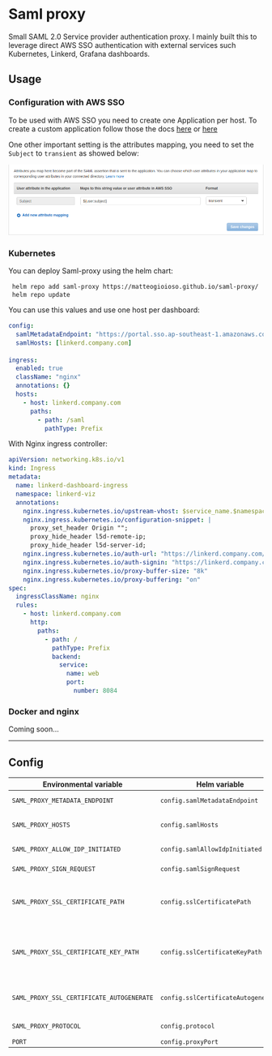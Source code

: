 # Saml proxy

Small SAML 2.0 Service provider authentication proxy.
I mainly built this to leverage direct AWS SSO authentication with external services such Kubernetes, Linkerd, Grafana dashboards.

## Usage

### Configuration with AWS SSO

To be used with AWS SSO you need to create one Application per host.
To create a custom application follow those the docs [here](https://docs.aws.amazon.com/singlesignon/latest/userguide/samlapps.html) or [here](https://static.global.sso.amazonaws.com/app-520727d4117d1647/instructions/index.htm?metadata=https)

One other important setting is the attributes mapping, you need to set the `Subject` to `transient` as showed below:

![attribute mappings](assets/aws_sso_attribute_mappings.png)


### Kubernetes

You can deploy Saml-proxy using the helm chart:

```shell
 helm repo add saml-proxy https://matteogioioso.github.io/saml-proxy/
 helm repo update
```

You can use this values and use one host per dashboard:
```yaml
config:
  samlMetadataEndpoint: "https://portal.sso.ap-southeast-1.amazonaws.com/saml/metadata/000xxxxxxxXxxxx0000000"
  samlHosts: [linkerd.company.com]

ingress:
  enabled: true
  className: "nginx"
  annotations: {}
  hosts:
    - host: linkerd.company.com
      paths:
        - path: /saml
          pathType: Prefix
```

With Nginx ingress controller:
```yaml
apiVersion: networking.k8s.io/v1
kind: Ingress
metadata:
  name: linkerd-dashboard-ingress
  namespace: linkerd-viz
  annotations:
    nginx.ingress.kubernetes.io/upstream-vhost: $service_name.$namespace.svc.cluster.local:8084
    nginx.ingress.kubernetes.io/configuration-snippet: |
      proxy_set_header Origin "";
      proxy_hide_header l5d-remote-ip;
      proxy_hide_header l5d-server-id;
    nginx.ingress.kubernetes.io/auth-url: "https://linkerd.company.com/saml/auth"
    nginx.ingress.kubernetes.io/auth-signin: "https://linkerd.company.com/saml/sign_in?rd=$host$request_uri"
    nginx.ingress.kubernetes.io/proxy-buffer-size: "8k"
    nginx.ingress.kubernetes.io/proxy-buffering: "on"
spec:
  ingressClassName: nginx
  rules:
    - host: linkerd.company.com
      http:
        paths:
          - path: /
            pathType: Prefix
            backend:
              service:
                name: web
                port:
                  number: 8084
```

### Docker and nginx

Coming soon...

---

## Config 

| Environmental variable                    	| Helm variable                       	| Type                  	| Description                                                                                                                                                                                              	| Default 	| Example 	|
|-------------------------------------------	|-------------------------------------	|-----------------------	|----------------------------------------------------------------------------------------------------------------------------------------------------------------------------------------------------------	|---------	|---------	|
|  `SAML_PROXY_METADATA_ENDPOINT`           	| `config.samlMetadataEndpoint`       	| string                	| The metadata endpoint of your Identity provider                                                                                                                                                          	| ""      	| https://portal.sso.ap-southeast-1.amazonaws.com/saml/metadata/000xxxxxxxXxxxx0000000         	|
| `SAML_PROXY_HOSTS`                        	| `config.samlHosts`                  	| JSON array of strings 	| List of allowed hosts                                                                                                                                                                                    	| []      	| [linkerd.company.com, grafana.company.com]        	|
| `SAML_PROXY_ALLOW_IDP_INITIATED`          	| `config.samlAllowIdpInitiated`      	| boolean               	| Allow authentication directly from the identity provider                                                                                                                                                 	| true    	|         	|
| `SAML_PROXY_SIGN_REQUEST`                 	| `config.samlSignRequest`            	| boolean               	| Sign the SAML request using the certificates                                                                                                                                                             	| true    	|         	|
| `SAML_PROXY_SSL_CERTIFICATE_PATH`         	| `config.sslCertificatePath`         	| string                	| If you decide to bring your own TLS certificates you can specify the path here (Note: you don't need to use this if `SAML_PROXY_SSL_CERTIFICATE_AUTOGENERATE` is set to true)                            	| ""      	| /path/to/certs/cert.crt       	|
| `SAML_PROXY_SSL_CERTIFICATE_KEY_PATH`     	| `config.sslCertificateKeyPath`      	| string                	| If you decide to bring your own TLS certificates you can specify the path of the certificate's key here (Note: you don't need to use this if  `SAML_PROXY_SSL_CERTIFICATE_AUTOGENERATE`  is set to true) 	| ""      	| /path/to/certs/cert.key        	|
| `SAML_PROXY_SSL_CERTIFICATE_AUTOGENERATE` 	| `config.sslCertificateAutogenerate` 	| boolean               	| If set to true it will auto-generate self-signed certificates everytime the server starts, set this to false if you are using custom TLS                                                                  | true    	|         	|
| `SAML_PROXY_PROTOCOL`                     	| `config.protocol`                   	| string                	| Useful if you want to test the proxy locally using                                                                                                                                                       	| "https" 	|         	|
| `PORT`                                    	| `config.proxyPort`                  	| number                	| The proxy server port                                                                                                                                                                                    	| 9000    	|         	|